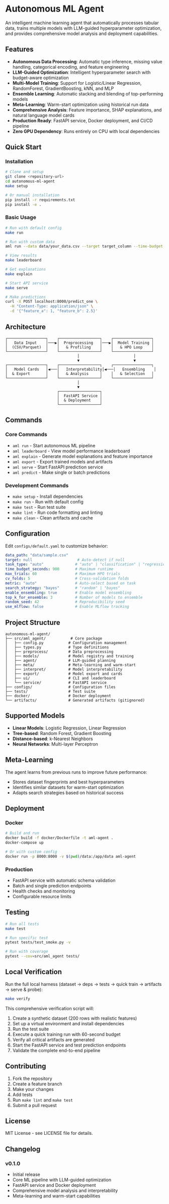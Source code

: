 # Autonomous ML Agent

An intelligent machine learning agent that automatically processes tabular data, trains multiple models with LLM-guided hyperparameter optimization, and provides comprehensive model analysis and deployment capabilities.

## Features

- **Autonomous Data Processing**: Automatic type inference, missing value handling, categorical encoding, and feature engineering
- **LLM-Guided Optimization**: Intelligent hyperparameter search with budget-aware optimization
- **Multi-Model Training**: Support for Logistic/Linear Regression, RandomForest, GradientBoosting, kNN, and MLP
- **Ensemble Learning**: Automatic stacking and blending of top-performing models
- **Meta-Learning**: Warm-start optimization using historical run data
- **Comprehensive Analysis**: Feature importance, SHAP explanations, and natural language model cards
- **Production Ready**: FastAPI service, Docker deployment, and CI/CD pipeline
- **Zero GPU Dependency**: Runs entirely on CPU with local dependencies

## Quick Start

### Installation

```bash
# Clone and setup
git clone <repository-url>
cd autonomous-ml-agent
make setup

# Or manual installation
pip install -r requirements.txt
pip install -e .
```

### Basic Usage

```bash
# Run with default config
make run

# Run with custom data
aml run --data data/your_data.csv --target target_column --time-budget 600

# View results
make leaderboard

# Get explanations
make explain

# Start API service
make serve

# Make predictions
curl -X POST localhost:8000/predict_one \
  -H "Content-Type: application/json" \
  -d '{"feature_a": 1, "feature_b": 2.5}'
```

## Architecture

```
┌─────────────────┐    ┌──────────────────┐    ┌─────────────────┐
│   Data Input    │───▶│  Preprocessing   │───▶│  Model Training │
│  (CSV/Parquet)  │    │   & Profiling    │    │   & HPO Loop    │
└─────────────────┘    └──────────────────┘    └─────────────────┘
                                │                        │
                                ▼                        ▼
┌─────────────────┐    ┌──────────────────┐    ┌─────────────────┐
│   Model Cards   │◀───│   Interpretability│◀───│   Ensembling    │
│  & Export       │    │   & Analysis     │    │   & Selection   │
└─────────────────┘    └──────────────────┘    └─────────────────┘
                                │
                                ▼
                       ┌──────────────────┐
                       │  FastAPI Service │
                       │  & Deployment    │
                       └──────────────────┘
```

## Commands

### Core Commands
- `aml run` - Start autonomous ML pipeline
- `aml leaderboard` - View model performance leaderboard
- `aml explain` - Generate model explanations and feature importance
- `aml export` - Export trained models and artifacts
- `aml serve` - Start FastAPI prediction service
- `aml predict` - Make single or batch predictions

### Development Commands
- `make setup` - Install dependencies
- `make run` - Run with default config
- `make test` - Run test suite
- `make lint` - Run code formatting and linting
- `make clean` - Clean artifacts and cache

## Configuration

Edit `configs/default.yaml` to customize behavior:

```yaml
data_path: "data/sample.csv"
target: null                    # Auto-detect if null
task_type: "auto"              # "auto" | "classification" | "regression"
time_budget_seconds: 900       # Maximum runtime
max_trials: 60                 # Maximum HPO trials
cv_folds: 5                    # Cross-validation folds
metric: "auto"                 # Auto-select based on task
search_strategy: "bayes"       # "random" | "bayes"
enable_ensembling: true        # Enable model ensembling
top_k_for_ensemble: 3          # Number of models to ensemble
random_seed: 42                # Reproducibility seed
use_mlflow: false              # Enable MLflow tracking
```

## Project Structure

```
autonomous-ml-agent/
├── src/aml_agent/           # Core package
│   ├── config.py           # Configuration management
│   ├── types.py            # Type definitions
│   ├── preprocess/         # Data preprocessing
│   ├── models/             # Model registry and training
│   ├── agent/              # LLM-guided planning
│   ├── meta/               # Meta-learning and warm-start
│   ├── interpret/          # Model interpretability
│   ├── export/             # Model export and cards
│   ├── ui/                 # CLI and leaderboard
│   └── service/            # FastAPI service
├── configs/                # Configuration files
├── tests/                  # Test suite
├── docker/                 # Docker deployment
└── artifacts/              # Generated artifacts (gitignored)
```

## Supported Models

- **Linear Models**: Logistic Regression, Linear Regression
- **Tree-based**: Random Forest, Gradient Boosting
- **Distance-based**: k-Nearest Neighbors
- **Neural Networks**: Multi-layer Perceptron

## Meta-Learning

The agent learns from previous runs to improve future performance:
- Stores dataset fingerprints and best hyperparameters
- Identifies similar datasets for warm-start optimization
- Adapts search strategies based on historical success

## Deployment

### Docker
```bash
# Build and run
docker build -f docker/Dockerfile -t aml-agent .
docker-compose up

# Or with custom config
docker run -p 8000:8000 -v $(pwd)/data:/app/data aml-agent
```

### Production
- FastAPI service with automatic schema validation
- Batch and single prediction endpoints
- Health checks and monitoring
- Configurable resource limits

## Testing

```bash
# Run all tests
make test

# Run specific test
pytest tests/test_smoke.py -v

# Run with coverage
pytest --cov=src/aml_agent tests/
```

## Local Verification

Run the full local harness (dataset → deps → tests → quick train → artifacts → serve & probe):

```bash
make verify
```

This comprehensive verification script will:
1. Create a synthetic dataset (200 rows with realistic features)
2. Set up a virtual environment and install dependencies
3. Run the test suite
4. Execute a quick training run with 60-second budget
5. Verify all critical artifacts are generated
6. Start the FastAPI service and test prediction endpoints
7. Validate the complete end-to-end pipeline

## Contributing

1. Fork the repository
2. Create a feature branch
3. Make your changes
4. Add tests
5. Run `make lint` and `make test`
6. Submit a pull request

## License

MIT License - see LICENSE file for details.

## Changelog

### v0.1.0
- Initial release
- Core ML pipeline with LLM-guided optimization
- FastAPI service and Docker deployment
- Comprehensive model analysis and interpretability
- Meta-learning and warm-start capabilities

